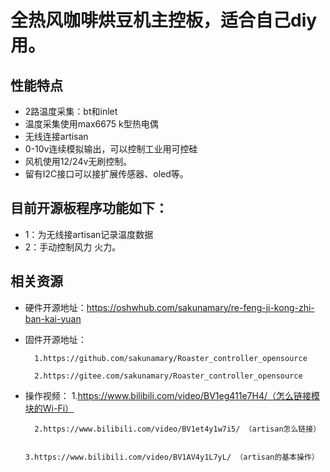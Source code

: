 
# 全热风咖啡烘豆机主控板，适合自己diy用。

## 性能特点
- 2路温度采集：bt和inlet
- 温度采集使用max6675 k型热电偶
- 无线连接artisan
- 0-10v连续模拟输出，可以控制工业用可控硅
- 风机使用12/24v无刷控制。
- 留有I2C接口可以接扩展传感器、oled等。
  
## 目前开源板程序功能如下：
- 1：为无线接artisan记录温度数据
- 2：手动控制风力 火力。

## 相关资源

- 硬件开源地址：https://oshwhub.com/sakunamary/re-feng-ji-kong-zhi-ban-kai-yuan
- 固件开源地址：
  
        1.https://github.com/sakunamary/Roaster_controller_opensource

        2.https://gitee.com/sakunamary/Roaster_controller_opensource

- 操作视频：
        1.https://www.bilibili.com/video/BV1eg411e7H4/（怎么链接模块的Wi-Fi）
  
        2.https://www.bilibili.com/video/BV1et4y1w7i5/ （artisan怎么链接）

        3.https://www.bilibili.com/video/BV1AV4y1L7yL/ （artisan的基本操作）
  
            
